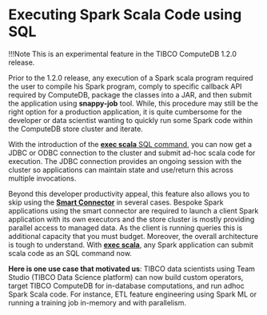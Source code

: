 # Executing Spark Scala Code using SQL  

!!!Note
	This is an experimental feature in the TIBCO ComputeDB 1.2.0 release.

Prior to the 1.2.0 release, any execution of a Spark scala program required the user to compile his Spark program, comply to specific callback API required by ComputeDB, package the classes into a JAR, and then submit the application using **snappy-job** tool. 
While, this procedure may still be the right option for a production application, it is quite cumbersome for the developer or data scientist wanting to quickly run some Spark code within the ComputeDB store cluster and iterate. 

With the introduction of the [**exec scala** SQL command](/reference/sql_reference/exec-scala.md), you can now get a JDBC or ODBC connection to the cluster and submit ad-hoc scala code for execution. The JDBC connection provides an ongoing session with the cluster so applications can maintain state and use/return this across multiple invocations.

Beyond this developer productivity appeal, this feature also allows you to skip using the [**Smart Connector**](/affinity_modes/connector_mode.md) in several cases.
Bespoke Spark applications using the smart connector are required to launch a client Spark application with its own executors and the store cluster is mostly providing parallel access to managed data. As the client is running queries this is additional capacity that you must budget. Moreover, the overall architecture is tough to understand. 
With [**exec scala**](/reference/sql_reference/exec-scala.md), any Spark application can submit scala code as an SQL command now. 

**Here is one use case that motivated us**:  TIBCO data scientists using Team Studio (TIBCO Data Science platform) can now build custom operators, target TIBCO ComputeDB for in-database computations, and run adhoc Spark Scala code. For instance, ETL feature engineering using Spark ML or running a training job in-memory and with parallelism. 



